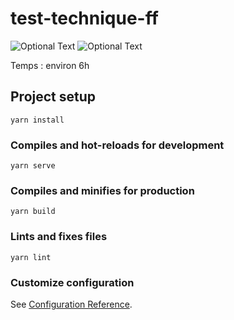 # test-technique-ff

![Optional Text](../main/screens/feed.png)
![Optional Text](../main/screen/single.png)

Temps : environ 6h

## Project setup
```
yarn install
```

### Compiles and hot-reloads for development
```
yarn serve
```

### Compiles and minifies for production
```
yarn build
```

### Lints and fixes files
```
yarn lint
```

### Customize configuration
See [Configuration Reference](https://cli.vuejs.org/config/).
